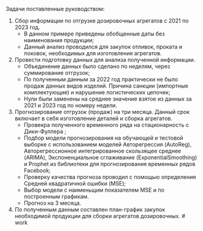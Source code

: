 Задачи поставленные руководством:
1. Сбор информации по отгрузке дозировочных агрегатов с 2021 по 2023 год.
   - В данном примере приведены обобщенные даты без наименования продукции;
   - Данный анализ проводился для закупок отливок, проката и поковок, необходимых для изготовления агрегатов.
2. Провести подготовку данных для анализа полученной информации.
   - Объединение данных было сделано по неделям, через суммирование отгрузок;
   - По полученным данным за 2022 год практически не было продаж данных видов изделий. Причина санкции (импортные комплектующие) и нарушение логистических цепочек;
   - Нули были заменены на среднее значение взятое из данных за 2021 и 2023 год по номеру недели.
3. Прогнозирование отгрузок (продаж) на три месяца. Данный срок включает в себя изготовление деталей и сборка агрегатов.
   - Провекра полученного временного ряда на стационарность c Дики-Фуллера ;
   - Подбор модели прогнозирования на обучающей и тестовой выборке с использованием моделей Авторегрессия (AutoReg), Авторегрессионное интегрированное скользящее среднее (ARIMA),
   Экспоненциальное сглаживание (ExponentialSmoothing) и Prophet из библиотеки для прогнозирования временных рядов Facebook;
   - Проверку качества прогноза проводил с помощью определения Средней квадратичной ошибки (MSE);
   - Выбор модели с наименьщим показателем MSE и по построенным графикам.
   - Прогноз на 3 месяца.
4. По полученным данным составлен план-график закупок необходимой продукции для сборки агрегатов дозировочных. # work
